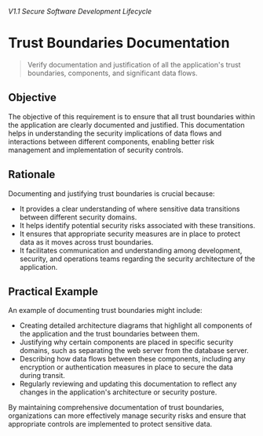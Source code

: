 *V1.1 Secure Software Development Lifecycle*

# Trust Boundaries Documentation

> Verify documentation and justification of all the application's trust boundaries, components, and significant data flows.

## Objective
The objective of this requirement is to ensure that all trust boundaries within the application are clearly documented and justified. This documentation helps in understanding the security implications of data flows and interactions between different components, enabling better risk management and implementation of security controls.

## Rationale
Documenting and justifying trust boundaries is crucial because:
- It provides a clear understanding of where sensitive data transitions between different security domains.
- It helps identify potential security risks associated with these transitions.
- It ensures that appropriate security measures are in place to protect data as it moves across trust boundaries.
- It facilitates communication and understanding among development, security, and operations teams regarding the security architecture of the application.

## Practical Example
An example of documenting trust boundaries might include:
- Creating detailed architecture diagrams that highlight all components of the application and the trust boundaries between them.
- Justifying why certain components are placed in specific security domains, such as separating the web server from the database server.
- Describing how data flows between these components, including any encryption or authentication measures in place to secure the data during transit.
- Regularly reviewing and updating this documentation to reflect any changes in the application's architecture or security posture.

By maintaining comprehensive documentation of trust boundaries, organizations can more effectively manage security risks and ensure that appropriate controls are implemented to protect sensitive data.
